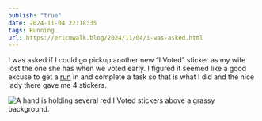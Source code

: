 ```yaml
---
publish: "true"
date: 2024-11-04 22:18:35
tags: Running
url: https://ericmwalk.blog/2024/11/04/i-was-asked.html
---
```


I was asked if I could go pickup another new “I Voted” sticker as my wife lost the one she has when we voted early. I figured it seemed like a good excuse to get a [run](https://strava.com/activities/12823843968) in and complete a task so that is what I did and the nice lady there gave me 4 stickers.

![A hand is holding several red I Voted stickers above a grassy background.](https://ericmwalk.blog/uploads/2024/img-0682.jpeg)